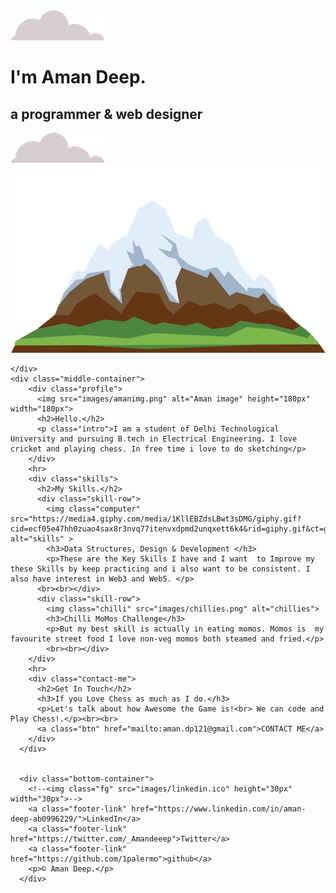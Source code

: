 <!DOCTYPE html>
<html lang="en">
<head>
    <meta charset="UTF-8">
    <link rel="stylesheet" href="css\styles3.css">
    <title>Aman deep</title>
    <link rel="icon" href="images/favicon.ico">
    <link rel="preconnect" href="https://fonts.googleapis.com"><link rel="preconnect" href="https://fonts.gstatic.com" crossorigin><link href="https://fonts.googleapis.com/css2?family=Merriweather+Sans:ital,wght@1,500&family=Montserrat:ital,wght@1,300&family=Sacramento&display=swap" rel="stylesheet">
    <title>Document</title>
</head>
<body>
    <div class="top-container">
        <img class="top-cloud" src="images/cloud.png" alt="cloud-image">
        <h1>I'm Aman Deep.</h1>
        <h2>a programmer & web designer</h2>
        <img class="Botttom-cloud" src="images/cloud.png" alt="cloud-image1">
        <img src="images/mountain.png" alt="mountain-image">

    </div>
    <div class="middle-container">
        <div class="profile">
          <img src="images/amanimg.png" alt="Aman image" height="180px" width="180px">
          <h2>Hello.</h2>
          <p class="intro">I am a student of Delhi Technological University and pursuing B.tech in Electrical Engineering. I love cricket and playing chess. In free time i love to do sketching</p> 
        </div>
        <hr>
        <div class="skills">
          <h2>My Skills.</h2>
          <div class="skill-row">
            <img class="computer" src="https://media4.giphy.com/media/1KllEBZdsLBwt3sDMG/giphy.gif?cid=ecf05e47hh0zuao4sax8r3nvq77itenvxdpmd2unqxett6k4&rid=giphy.gif&ct=g" alt="skills" >
            <h3>Data Structures, Design & Development </h3>
            <p>These are the Key Skills I have and I want  to Improve my these Skills by keep practicing and i also want to be consistent. I also have interest in Web3 and Web5. </p>
          <br><br></div>
          <div class="skill-row">
            <img class="chilli" src="images/chillies.png" alt="chillies">
            <h3>Chilli MoMos Challenge</h3>
            <p>But my best skill is actually in eating momos. Momos is  my favourite street food I love non-veg momos both steamed and fried.</p>
            <br><br></div>
        </div>
        <hr>
        <div class="contact-me">
          <h2>Get In Touch</h2>
          <h3>If you Love Chess as much as I do.</h3>
          <p>Let's talk about how Awesome the Game is!<br> We can code and Play Chess!.</p><br><br>
          <a class="btn" href="mailto:aman.dp121@gmail.com">CONTACT ME</a>
        </div>
      </div>
      
      
      <div class="bottom-container">
        <!--<img class="fg" src="images/linkedin.ico" height="30px" width="30px">-->
        <a class="footer-link" href="https://www.linkedin.com/in/aman-deep-ab0996229/">LinkedIn</a>
        <a class="footer-link" href="https://twitter.com/_Amandeeep">Twitter</a>
        <a class="footer-link" href="https://github.com/1palermo">github</a>
        <p>© Aman Deep.</p>
      </div>
      
    
</body>
</html>
